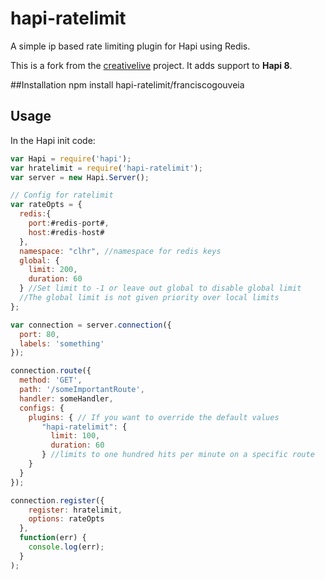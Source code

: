 # hapi-ratelimit

A simple ip based rate limiting plugin for Hapi using Redis.

This is a fork from the [creativelive](https://github.com/creativelive/hapi-ratelimit) project. It adds support to **Hapi 8**.

##Installation
  npm install hapi-ratelimit/franciscogouveia

## Usage

In the Hapi init code:
```javascript
var Hapi = require('hapi');
var hratelimit = require('hapi-ratelimit');
var server = new Hapi.Server();

// Config for ratelimit
var rateOpts = {
  redis:{
    port:#redis-port#,
    host:#redis-host#
  },
  namespace: "clhr", //namespace for redis keys
  global: {
    limit: 200, 
    duration: 60 
  } //Set limit to -1 or leave out global to disable global limit
  //The global limit is not given priority over local limits
};

var connection = server.connection({
  port: 80,
  labels: 'something'
});

connection.route({
  method: 'GET',
  path: '/someImportantRoute',
  handler: someHandler,
  configs: {
    plugins: { // If you want to override the default values
       "hapi-ratelimit": {
         limit: 100, 
         duration: 60
       } //limits to one hundred hits per minute on a specific route
    }
  }
});

connection.register({
    register: hratelimit,
    options: rateOpts
  },
  function(err) {
    console.log(err);
  }
);
```

